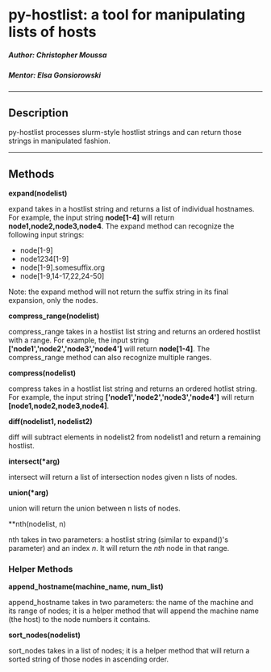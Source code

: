 # py-hostlist: a tool for manipulating lists of hosts

##### Author: Christopher Moussa
##### Mentor: Elsa Gonsiorowski
****
## Description

py-hostlist processes slurm-style hostlist strings and can return those strings in manipulated fashion. 
****

## Methods

**expand(nodelist)**

expand takes in a hostlist string and returns a list of individual hostnames. For example, the input string **node[1-4]** will return **node1,node2,node3,node4**. The expand method can recognize the following input strings:

- node[1-9]
- node1234[1-9]
- node[1-9].somesuffix.org
- node[1-9,14-17,22,24-50]

Note: the expand method will not return the suffix string in its final expansion, only the nodes.

**compress_range(nodelist)**

compress_range takes in a hostlist list string and returns an ordered hostlist with a range. For example, the input string **['node1','node2','node3','node4']** will return **node[1-4]**. The compress_range method can also recognize multiple ranges.

**compress(nodelist)**

compress takes in a hostlist list string and returns an ordered hotlist string. For example, the input string **['node1','node2','node3','node4']** will return **[node1,node2,node3,node4]**.

**diff(nodelist1, nodelist2)**

diff will subtract elements in nodelist2 from nodelist1 and return a remaining hostlist. 

**intersect(\*arg)**

intersect will return a list of intersection nodes given n lists of nodes.

**union(\*arg)**

union will return the union between n lists of nodes.

**nth(nodelist, n)

nth takes in two parameters: a hostlist string (similar to expand()'s parameter) and an index *n*. It will return the *nth* node in that range. 

### Helper Methods

**append_hostname(machine_name, num_list)**

append_hostname takes in two parameters: the name of the machine and its range of nodes; it is a helper method that will append the machine name (the host) to the node numbers it contains.

**sort_nodes(nodelist)**

sort_nodes takes in a list of nodes; it is a helper method that will return a sorted string of those nodes in ascending order.